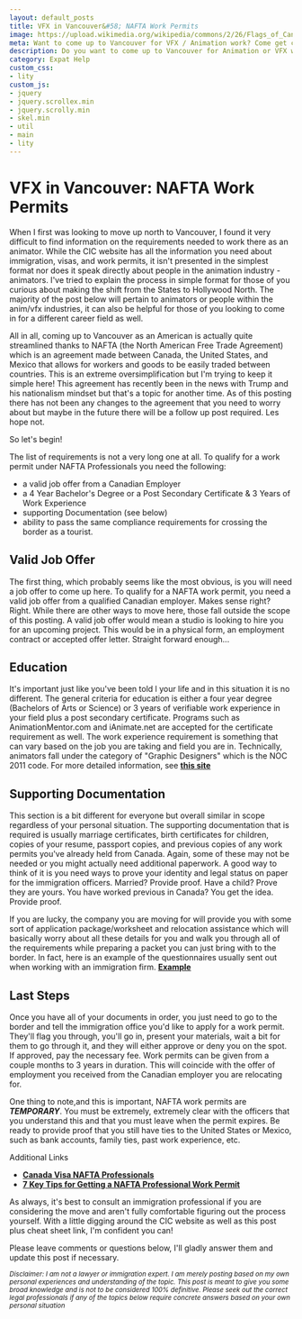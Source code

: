 ```yaml
---
layout: default_posts
title: VFX in Vancouver&#58; NAFTA Work Permits
image: https://upload.wikimedia.org/wikipedia/commons/2/26/Flags_of_Canada_and_the_United_States.svg
meta: Want to come up to Vancouver for VFX / Animation work? Come get clarity on the requirements needed to work across the border as an expat animator or vfx artist
description: Do you want to come up to Vancouver for Animation or VFX work? I try to provide some clarity and personal experiences on the requirements needed to work across the border as an expat animator or vfx artist.
category: Expat Help
custom_css:
- lity
custom_js:
- jquery
- jquery.scrollex.min
- jquery.scrolly.min
- skel.min
- util
- main
- lity
---
```

<h1 class="major">VFX in Vancouver: NAFTA Work Permits</h1>

When I first was looking to move up north to Vancouver, I found it very difficult to find information on the requirements needed to work there as an animator. While the CIC website has all the information you need about immigration, visas, and work permits, it isn't presented in the simplest format nor does it speak directly about people in the animation industry - animators. I've tried to explain the process in simple format for those of you curious about making the shift from the States to Hollywood North. The majority of the post below will pertain to animators or people within the anim/vfx industries, it can also be helpful for those of you looking to come in for a different career field as well.

All in all, coming up to Vancouver as an American is actually quite streamlined thanks to NAFTA (the North American Free Trade Agreement) which is an agreement made between Canada, the United States, and Mexico that allows for workers and goods to be easily traded between countries. This is an extreme oversimplification but I'm trying to keep it simple here! This agreement has recently been in the news with Trump and his nationalism mindset but that's a topic for another time. As of this posting there has not been any changes to the agreement that you need to worry about but maybe in the future there will be a follow up post required. Les hope not.

So let's begin!

The list of requirements is not a very long one at all. To qualify for a work permit under NAFTA Professionals you need the following:

* a valid job offer from a Canadian Employer 
* a 4 Year Bachelor's Degree or a Post Secondary Certificate & 3 Years of Work Experience
* supporting Documentation (see below)
* ability to pass the same compliance requirements for crossing the border as a tourist. 

## Valid Job Offer
The first thing, which probably seems like the most obvious, is you will need a job offer to come up here. To qualify for a NAFTA work permit, you need a valid job offer from a qualified Canadian employer. Makes sense right? Right. While there are other ways to move here, those fall outside the scope of this posting. A valid job offer would mean a studio is looking to hire you for an upcoming project. This would be in a physical form, an employment contract or accepted offer letter. Straight forward enough...

## Education
It's important just like you've been told l your life and in this situation it is no different. The general criteria for education is either a four year degree (Bachelors of Arts or Science) or 3 years of verifiable work experience in your field plus a post secondary certificate. Programs such as AnimationMentor.com and iAnimate.net are accepted for the certificate requirement as well. The work experience requirement is something that can vary based on the job you are taking and field you are in. Technically, animators fall under the category of "Graphic Designers" which is the NOC 2011 code. For more detailed information, see **[this site](http://www23.statcan.gc.ca/imdb/p3VD.pl?Function=getVD&TVD=122372&CVD=122376&CPV=5241&CST=01012011&CLV=4&MLV=4)**
 
## Supporting Documentation
This section is a bit different for everyone but overall similar in scope regardless of your personal situation. The supporting documentation that is required is usually marriage certificates, birth certificates for children, copies of your resume, passport copies, and previous copies of any work permits you've already held from Canada. Again, some of these may not be needed or you might actually need additional paperwork. A good way to think of it is you need ways to prove your identity and legal status on paper for the immigration officers. Married? Provide proof. Have a child? Prove they are yours. You have worked previous in Canada? You get the idea. Provide proof. 

If you are lucky, the company you are moving for will provide you with some sort of application package/worksheet and relocation assistance which will basically worry about all these details for you and walk you through all of the requirements while preparing a packet you can just bring with to the border. In fact, here is an example of the questionnaires usually sent out when working with an immigration firm. **[Example](/blog/images/naftaquestions.png)**

## Last Steps
Once you have all of your documents in order, you just need to go to the border and tell the immigration office you'd like to apply for a work permit. They'll flag you through, you'll go in, present your materials, wait a bit for them to go through it, and they will either approve or deny you on the spot. If approved, pay the necessary fee. Work permits can be given from a couple months to 3 years in duration. This will coincide with the offer of employment you received from the Canadian employer you are relocating for.

One thing to note,and this is important, NAFTA work permits are __*TEMPORARY*__.  You must be extremely, extremely clear with the officers that you understand this and that you must leave when the permit expires. Be ready to provide proof that you still have ties to the United States or Mexico, such as bank accounts, family ties, past work experience, etc. 

Additional Links
* **[Canada Visa NAFTA Professionals](http://www.canadavisa.com/nafta-professionals.html)** 
* **[7 Key Tips for Getting a NAFTA Professional Work Permit](http://immigrationcanada.pro/immigrate/7-keys-getting-nafta-work-permit-professional/)** 

As always, it's best to consult an immigration professional if you are considering the move and aren't fully comfortable figuring out the process yourself. With a little digging around the CIC website as well as this post plus cheat sheet link, I'm confident you can!



Please leave comments or questions below, I'll gladly answer them and update this post if necessary.

<sub>*Disclaimer: I am not a lawyer or immigration expert. I am merely posting based on my own personal experiences and understanding of the topic. This post is meant to give you some broad knowledge and is not to be considered 100% definitive. Please seek out the correct legal professionals if any of the topics below require concrete answers based on your own personal situation*</sub>

